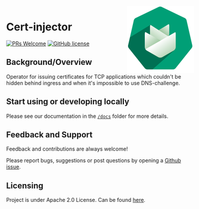 <img src="./docs/assets/logo.png" alt="Logo of the project" align="right">

# Cert-injector
[![PRs Welcome](https://img.shields.io/badge/PRs-welcome-brightgreen.svg?style=flat-square)](http://makeapullrequest.com) [![GitHub license](https://img.shields.io/badge/license-APACHE-red.svg?style=flat-square)](https://github.com/onmetal/cert-injector/blob/master/LICENSE)

## Background/Overview
Operator for issuing certificates for TCP applications which couldn't be hidden behind ingress and when it's impossible to use DNS-challenge.

## Start using or developing locally

Please see our documentation in the [`/docs`](./docs) folder for more details.

## Feedback and Support

Feedback and contributions are always welcome!

Please report bugs, suggestions or post questions by opening a [Github issue](https://github.com/onmetal/cert-injector/issues).

## Licensing

Project is under Apache 2.0 License.
Can be found [here](https://github.com/onmetal/cert-injector/blob/master/LICENSE).


